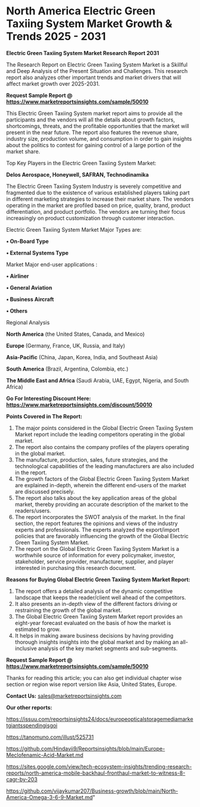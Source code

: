 # North America Electric Green Taxiing System Market Growth & Trends 2025 - 2031

<strong>Electric Green Taxiing System Market Research Report 2031</strong>

The Research Report on Electric Green Taxiing System Market is a Skillful and Deep Analysis of the Present Situation and Challenges. This research report also analyzes other important trends and market drivers that will affect market growth over 2025-2031.

<strong>Request Sample Report @ <a href=https://www.marketreportsinsights.com/sample/50010>https://www.marketreportsinsights.com/sample/50010</a></strong>

This Electric Green Taxiing System market report aims to provide all the participants and the vendors will all the details about growth factors, shortcomings, threats, and the profitable opportunities that the market will present in the near future. The report also features the revenue share, industry size, production volume, and consumption in order to gain insights about the politics to contest for gaining control of a large portion of the market share.

Top Key Players in the Electric Green Taxiing System Market:

<strong>Delos Aerospace, Honeywell, SAFRAN, Technodinamika</strong>

The Electric Green Taxiing System Industry is severely competitive and fragmented due to the existence of various established players taking part in different marketing strategies to increase their market share. The vendors operating in the market are profiled based on price, quality, brand, product differentiation, and product portfolio. The vendors are turning their focus increasingly on product customization through customer interaction.

Electric Green Taxiing System Market Major Types are:

<strong>•  On-Board Type

•  External Systems Type</strong>

Market Major end-user applications :

<strong>•  Airliner

•  General Aviation

•  Business Aircraft

•  Others</strong>

Regional Analysis

</u><strong><b>North America</b></strong> (the United States, Canada, and Mexico)

<strong><b>Europe </b></strong>(Germany, France, UK, Russia, and Italy)

<strong><b>Asia-Pacific</b></strong> (China, Japan, Korea, India, and Southeast Asia)

<strong><b>South America</b></strong> (Brazil, Argentina, Colombia, etc.)

<strong><b>The Middle East and Africa</b></strong> (Saudi Arabia, UAE, Egypt, Nigeria, and South Africa)

<strong>Go For Interesting Discount Here: <a href=https://www.marketreportsinsights.com/discount/50010>https://www.marketreportsinsights.com/discount/50010</a></strong>

<strong>Points Covered in The Report:</strong>
<ol>
  <li>The major points considered in the Global Electric Green Taxiing System Market report include the leading competitors operating in the global market.</li>
  <li>The report also contains the company profiles of the players operating in the global market.</li>
  <li>The manufacture, production, sales, future strategies, and the technological capabilities of the leading manufacturers are also included in the report.</li>
  <li>The growth factors of the Global Electric Green Taxiing System Market are explained in-depth, wherein the different end-users of the market are discussed precisely.</li>
  <li>The report also talks about the key application areas of the global market, thereby providing an accurate description of the market to the readers/users.</li>
  <li>The report incorporates the SWOT analysis of the market. In the final section, the report features the opinions and views of the industry experts and professionals. The experts analyzed the export/import policies that are favorably influencing the growth of the Global Electric Green Taxiing System Market.</li>
  <li>The report on the Global Electric Green Taxiing System Market is a worthwhile source of information for every policymaker, investor, stakeholder, service provider, manufacturer, supplier, and player interested in purchasing this research document.</li>
</ol>
<strong>Reasons for Buying Global Electric Green Taxiing System Market Report:</strong>

<ol>
  <li>The report offers a detailed analysis of the dynamic competitive landscape that keeps the reader/client well ahead of the competitors.</li>
  <li>It also presents an in-depth view of the different factors driving or restraining the growth of the global market.</li>
  <li>The Global Electric Green Taxiing System Market report provides an eight-year forecast evaluated on the basis of how the market is estimated to grow.</li>
  <li>It helps in making aware business decisions by having providing thorough insights insights into the global market and by making an all-inclusive analysis of the key market segments and sub-segments.</li>
</ol>
<strong>Request Sample Report @ <a href=https://www.marketreportsinsights.com/sample/50010>https://www.marketreportsinsights.com/sample/50010</a></strong>


Thanks for reading this article; you can also get individual chapter wise section or region wise report version like Asia, United States, Europe.

<strong>Contact Us:</strong>
sales@marketreportsinsights.com

<strong>Our other reports:</strong>

<a href=https://issuu.com/reportsinsights24/docs/europeopticalstoragemediamarketgiantsspendingisgoi>https://issuu.com/reportsinsights24/docs/europeopticalstoragemediamarketgiantsspendingisgoi</a>

<a href=https://tanomuno.com/illust/525731>https://tanomuno.com/illust/525731</a>

<a href=https://github.com/Hindavii9/Reportsinsights/blob/main/Europe-Meclofenamic-Acid-Market.md>https://github.com/Hindavii9/Reportsinsights/blob/main/Europe-Meclofenamic-Acid-Market.md</a>

<a href=https://sites.google.com/view/tech-ecosystem-insights/trending-research-reports/north-america-mobile-backhaul-fronthaul-market-to-witness-8-cagr-by-203>https://sites.google.com/view/tech-ecosystem-insights/trending-research-reports/north-america-mobile-backhaul-fronthaul-market-to-witness-8-cagr-by-203</a>

<a href=https://github.com/vijaykumar207/Business-growth/blob/main/North-America-Omega-3-6-9-Market.md>https://github.com/vijaykumar207/Business-growth/blob/main/North-America-Omega-3-6-9-Market.md</a>"
